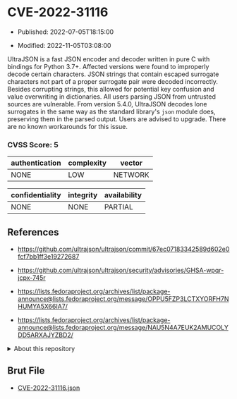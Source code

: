 # CVE-2022-31116

- Published: 2022-07-05T18:15:00

- Modified: 2022-11-05T03:08:00

UltraJSON is a fast JSON encoder and decoder written in pure C with bindings for Python 3.7+. Affected versions were found to improperly decode certain characters. JSON strings that contain escaped surrogate characters not part of a proper surrogate pair were decoded incorrectly. Besides corrupting strings, this allowed for potential key confusion and value overwriting in dictionaries. All users parsing JSON from untrusted sources are vulnerable. From version 5.4.0, UltraJSON decodes lone surrogates in the same way as the standard library's `json` module does, preserving them in the parsed output. Users are advised to upgrade. There are no known workarounds for this issue.

### CVSS Score: **5**

| authentication | complexity | vector |
| --- | --- | --- |
| NONE | LOW | NETWORK |

| confidentiality | integrity | availability |
| --- | --- | --- |
| NONE | NONE | PARTIAL |

## References

* https://github.com/ultrajson/ultrajson/commit/67ec07183342589d602e0fcf7bb1ff3e19272687

* https://github.com/ultrajson/ultrajson/security/advisories/GHSA-wpqr-jcpx-745r

* https://lists.fedoraproject.org/archives/list/package-announce@lists.fedoraproject.org/message/OPPU5FZP3LCTXYORFH7NHUMYA5X66IA7/

* https://lists.fedoraproject.org/archives/list/package-announce@lists.fedoraproject.org/message/NAU5N4A7EUK2AMUCOLYDD5ARXAJYZBD2/

<details>
<summary>About this repository</summary> 

  This repository is part of the project [Live Hack CVE](https://github.com/Live-Hack-CVE). Main website can be found [www.live-hack.org](https://www.live-hack.org) 
  
  Made by [Sn0wAlice](https://github.com/Sn0wAlice) for the people that care about security and need to have a feed of the latest CVEs. Hope you enjoy it, don't forget to star the repo and follow me on [Twitter](https://twitter.com/Sn0wAlice) and [Github](https://github.com/Sn0wAlice). And that is my [personnal website](https://www.alice-snow.me/)

  - [Home Page](https://github.com/Live-Hack-CVE)
  - [Framework](https://github.com/Live-Hack-CVE/cve-framework)
  - [CVE database](https://github.com/Live-Hack-CVE/full_database)
  - [Changelog](https://github.com/Live-Hack-CVE/Changelog)
</details>

## Brut File

* [CVE-2022-31116.json](https://raw.githubusercontent.com/Live-Hack-CVE/full_database/main/cves/2022/CVE-2022-31116.json)

